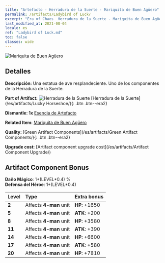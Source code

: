 ```yaml
---
title: "Artefacto - Herradura de la Suerte - Mariquita de Buen Agüero"
permalink: /artifacts/Ladybird of Luck/
excerpt: "Era of Chaos  Herradura de la Suerte - Mariquita de Buen Agüero. Una estatua de ave resplandeciente. Uno de los componentes de la Herradura de la Suerte."
last_modified_at: 2021-08-04
locale: es
ref: "Ladybird of Luck.md"
toc: false
classes: wide
---
```


 ![Mariquita de Buen Agüero](/images/t/artifact_40123.png)



## Detalles

 **Descripción:** Una estatua de ave resplandeciente. Uno de los componentes de la Herradura de la Suerte.

 **Part of Artifact:** ![Herradura de la Suerte](/images/t/icon_artifact_12.png) [Herradura de la Suerte](/es/artifacts/Lucky Horseshoe/){: .btn .btn--era2}

 **Dismantle: 1x** [Esencia de Artefacto](/ItemsES/con_905/)

 **Related Item**: [Mariquita de Buen Agüero](/ItemsES/art_111/)

 **Quality:** [Green Artifact Components](/es/artifacts/Green Artifact Components/){: .btn .btn--era2}

 **Upgrade cost:** [Artifact component upgrade cost](/es/artifacts/Artifact Component Upgrade/)

## Artifact Component Bonus

  **Daño Mágico**: 1+(LEVEL\*0.4) %<br/>**Defensa del Héroe**: 1+(LEVEL\*0.4)

  |  Level  | Type |    Extra bonus  | 
  |:--------|:-----|:----------------| 
  | **2** | Affects **4-man** unit | **HP**: +1650 | 
  | **5** | Affects **4-man** unit | **ATK**: +200 | 
  | **8** | Affects **4-man** unit | **HP**: +3580 | 
  | **11** | Affects **4-man** unit | **ATK**: +390 | 
  | **14** | Affects **4-man** unit | **HP**: +6600 | 
  | **17** | Affects **4-man** unit | **ATK**: +580 | 
  | **20** | Affects **4-man** unit | **HP**: +7810 | 
